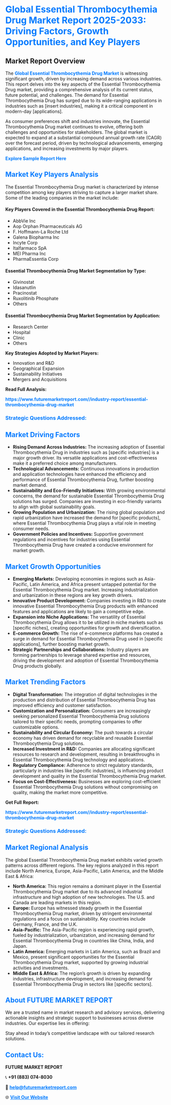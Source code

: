 <h1 style="color: #007BFF;">Global Essential Thrombocythemia Drug Market Report 2025-2033: Driving Factors, Growth Opportunities, and Key Players</h1>

<section id="overview">
<h2>Market Report Overview</h2>
<p>The <a href="https://www.futuremarketreport.com//industry-report/essential-thrombocythemia-drug-market" style="color: #007BFF; text-decoration: none;"><strong>Global Essential Thrombocythemia Drug Market</strong></a> is witnessing significant growth, driven by increasing demand across various industries. This report delves into the key aspects of the Essential Thrombocythemia Drug market, providing a comprehensive analysis of its current status, future potential, and challenges. The demand for Essential Thrombocythemia Drug has surged due to its wide-ranging applications in industries such as [insert industries], making it a critical component in modern-day [applications].</p>
<p>As consumer preferences shift and industries innovate, the Essential Thrombocythemia Drug market continues to evolve, offering both challenges and opportunities for stakeholders. The global market is expected to expand at a substantial compound annual growth rate (CAGR) over the forecast period, driven by technological advancements, emerging applications, and increasing investments by major players.</p>
</section>

<section id="overview">
<p><a href="https://www.futuremarketreport.com//request-sample/reportId=85039" style="color: #007BFF; text-decoration: none;"><strong>Explore Sample Report Here</strong></a></p>
</section>

<section id="key-players">
<h2 style="color: #007BFF;">Market Key Players Analysis</h2>
<p>The Essential Thrombocythemia Drug market is characterized by intense competition among key players striving to capture a larger market share. Some of the leading companies in the market include:</p>
<h4>Key Players Covered in the Essential Thrombocythemia Drug Report:</h4>
<ul><li>AbbVie Inc</li><li>Aop Orphan Pharmaceuticals AG</li><li>F. Hoffmann-La Roche Ltd</li><li>Galena Biopharma Inc</li><li>Incyte Corp</li><li>Italfarmaco SpA</li><li>MEI Pharma Inc</li><li>PharmaEssentia Corp</li></ul>
<h4>Essential Thrombocythemia Drug Market Segmentation by Type:</h4>
<ul><li>Givinostat</li><li>Idasanutlin</li><li>Pracinostat</li><li>Ruxolitinib Phosphate</li><li>Others</li></ul>

<h4>Essential Thrombocythemia Drug Market Segmentation by Application:</h4>
<ul><li>Research Center</li><li>Hospital</li><li>Clinic</li><li>Others</li></ul>
<p><strong>Key Strategies Adopted by Market Players:</strong></p>
<ul>
<li>Innovation and R&D</li>
<li>Geographical Expansion</li>
<li>Sustainability Initiatives</li>
<li>Mergers and Acquisitions</li>
</ul>
</section>

<section>
<p><strong>Read Full Analysis: </strong></p><a href="https://www.futuremarketreport.com//industry-report/essential-thrombocythemia-drug-market" style="color: #007BFF; text-decoration: none;"><strong>https://www.futuremarketreport.com//industry-report/essential-thrombocythemia-drug-market</strong></a>
<h3 style="color: #007BFF;">Strategic Questions Addressed:</h3>
</section>

<section id="driving-factors">
<h2 style="color: #007BFF;">Market Driving Factors</h2>
<ul>
<li><strong>Rising Demand Across Industries:</strong> The increasing adoption of Essential Thrombocythemia Drug in industries such as [specific industries] is a major growth driver. Its versatile applications and cost-effectiveness make it a preferred choice among manufacturers.</li>
<li><strong>Technological Advancements:</strong> Continuous innovations in production and application technologies have enhanced the efficiency and performance of Essential Thrombocythemia Drug, further boosting market demand.</li>
<li><strong>Sustainability and Eco-Friendly Initiatives:</strong> With growing environmental concerns, the demand for sustainable Essential Thrombocythemia Drug solutions has surged. Companies are investing in eco-friendly variants to align with global sustainability goals.</li>
<li><strong>Growing Population and Urbanization:</strong> The rising global population and rapid urbanization have increased the demand for [specific products], where Essential Thrombocythemia Drug plays a vital role in meeting consumer needs.</li>
<li><strong>Government Policies and Incentives:</strong> Supportive government regulations and incentives for industries using Essential Thrombocythemia Drug have created a conducive environment for market growth.</li>
</ul>
</section>

<section id="growth-opportunities">
<h2 style="color: #007BFF;">Market Growth Opportunities</h2>
<ul>
<li><strong>Emerging Markets:</strong> Developing economies in regions such as Asia-Pacific, Latin America, and Africa present untapped potential for the Essential Thrombocythemia Drug market. Increasing industrialization and urbanization in these regions are key growth drivers.</li>
<li><strong>Innovative Product Development:</strong> Companies investing in R&D to create innovative Essential Thrombocythemia Drug products with enhanced features and applications are likely to gain a competitive edge.</li>
<li><strong>Expansion into Niche Applications:</strong> The versatility of Essential Thrombocythemia Drug allows it to be utilized in niche markets such as [specific niches], creating opportunities for growth and diversification.</li>
<li><strong>E-commerce Growth:</strong> The rise of e-commerce platforms has created a surge in demand for Essential Thrombocythemia Drug used in [specific applications], further boosting market growth.</li>
<li><strong>Strategic Partnerships and Collaborations:</strong> Industry players are forming partnerships to leverage shared expertise and resources, driving the development and adoption of Essential Thrombocythemia Drug products globally.</li>
</ul>
</section>

<section id="trending-factors">
<h2 style="color: #007BFF;">Market Trending Factors</h2>
<ul>
<li><strong>Digital Transformation:</strong> The integration of digital technologies in the production and distribution of Essential Thrombocythemia Drug has improved efficiency and customer satisfaction.</li>
<li><strong>Customization and Personalization:</strong> Consumers are increasingly seeking personalized Essential Thrombocythemia Drug solutions tailored to their specific needs, prompting companies to offer customizable options.</li>
<li><strong>Sustainability and Circular Economy:</strong> The push towards a circular economy has driven demand for recyclable and reusable Essential Thrombocythemia Drug solutions.</li>
<li><strong>Increased Investment in R&D:</strong> Companies are allocating significant resources to research and development, resulting in breakthroughs in Essential Thrombocythemia Drug technology and applications.</li>
<li><strong>Regulatory Compliance:</strong> Adherence to strict regulatory standards, particularly in industries like [specific industries], is influencing product development and quality in the Essential Thrombocythemia Drug market.</li>
<li><strong>Focus on Cost-Effectiveness:</strong> Businesses are exploring cost-efficient Essential Thrombocythemia Drug solutions without compromising on quality, making the market more competitive.</li>
</ul>
</section>

<section>
<p><strong>Get Full Report: </strong></p><a href="https://www.futuremarketreport.com//industry-report/essential-thrombocythemia-drug-market" style="color: #007BFF; text-decoration: none;"><strong>https://www.futuremarketreport.com//industry-report/essential-thrombocythemia-drug-market</strong></a>
<h3 style="color: #007BFF;">Strategic Questions Addressed:</h3>
</section>


<section id="regional-analysis">
<h2 style="color: #007BFF;">Market Regional Analysis</h2>
<p>The global Essential Thrombocythemia Drug market exhibits varied growth patterns across different regions. The key regions analyzed in this report include North America, Europe, Asia-Pacific, Latin America, and the Middle East & Africa:</p>
<ul>
<li><strong>North America:</strong> This region remains a dominant player in the Essential Thrombocythemia Drug market due to its advanced industrial infrastructure and high adoption of new technologies. The U.S. and Canada are leading markets in this region.</li>
<li><strong>Europe:</strong> Europe has witnessed steady growth in the Essential Thrombocythemia Drug market, driven by stringent environmental regulations and a focus on sustainability. Key countries include Germany, France, and the U.K.</li>
<li><strong>Asia-Pacific:</strong> The Asia-Pacific region is experiencing rapid growth, fueled by industrialization, urbanization, and increasing demand for Essential Thrombocythemia Drug in countries like China, India, and Japan.</li>
<li><strong>Latin America:</strong> Emerging markets in Latin America, such as Brazil and Mexico, present significant opportunities for the Essential Thrombocythemia Drug market, supported by growing industrial activities and investments.</li>
<li><strong>Middle East & Africa:</strong> The region’s growth is driven by expanding industries, infrastructure development, and increasing demand for Essential Thrombocythemia Drug in sectors like [specific sectors].</li>
</ul>
</section>

<footer>
<h2 style="color: #007BFF;">About FUTURE MARKET REPORT</h2>
<p>We are a trusted name in market research and advisory services, delivering actionable insights and strategic support to businesses across diverse industries. Our expertise lies in offering:</p>

<p>Stay ahead in today’s competitive landscape with our tailored research solutions.</p>

<h2 style="color: #007BFF;">Contact Us:</h2>
<p><strong>FUTURE MARKET REPORT</strong></p>
<p>📞 <strong>+91 (883) 074-8030</strong></p>
<p>📧 <strong><a href="mailto:help@futuremarketreport.com" style="color: #007BFF;">help@futuremarketreport.com</a></strong></p>
<p>🌐 <strong><a href="https://www.futuremarketreport.com/" style="color: #007BFF;">Visit Our Website</a></strong></p>
</footer>